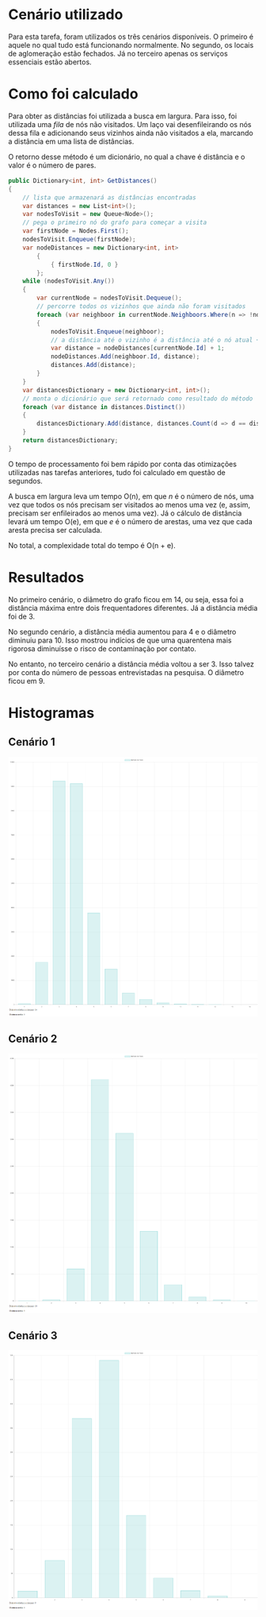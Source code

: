 # Cenário utilizado

Para esta tarefa, foram utilizados os três cenários disponíveis. O primeiro é aquele no qual tudo está funcionando normalmente. No segundo, os locais de aglomeração estão fechados. Já no terceiro apenas os serviços essenciais estão abertos.

# Como foi calculado

Para obter as distâncias foi utilizada a busca em largura. Para isso, foi utilizada uma *fila* de nós não visitados. Um laço vai desenfileirando os nós dessa fila e adicionando seus vizinhos ainda não visitados a ela, marcando a distância em uma lista de distâncias.

O retorno desse método é um dicionário, no qual a chave é distância e o valor é o número de pares.

```C#
public Dictionary<int, int> GetDistances()
{
    // lista que armazenará as distâncias encontradas
    var distances = new List<int>();
    var nodesToVisit = new Queue<Node>();
    // pega o primeiro nó do grafo para começar a visita
    var firstNode = Nodes.First();
    nodesToVisit.Enqueue(firstNode);
    var nodeDistances = new Dictionary<int, int>
        {
            { firstNode.Id, 0 }
        };
    while (nodesToVisit.Any())
    {
        var currentNode = nodesToVisit.Dequeue();
        // percorre todos os vizinhos que ainda não foram visitados
        foreach (var neighboor in currentNode.Neighboors.Where(n => !nodeDistances.ContainsKey(n.Id)))
        {
            nodesToVisit.Enqueue(neighboor);
            // a distância até o vizinho é a distância até o nó atual + 1
            var distance = nodeDistances[currentNode.Id] + 1;
            nodeDistances.Add(neighboor.Id, distance);
            distances.Add(distance);
        }
    }
    var distancesDictionary = new Dictionary<int, int>();
    // monta o dicionário que será retornado como resultado do método
    foreach (var distance in distances.Distinct())
    {
        distancesDictionary.Add(distance, distances.Count(d => d == distance) / 2);
    }
    return distancesDictionary;
}
```

O tempo de processamento foi bem rápido por conta das otimizações utilizadas nas tarefas anteriores, tudo foi calculado em questão de segundos.

A busca em largura leva um tempo O(n), em que *n* é o número de nós, uma vez que todos os nós precisam ser visitados ao menos uma vez (e, assim, precisam ser enfileirados ao menos uma vez). Já o cálculo de distância levará um tempo O(e), em que *e* é o número de arestas, uma vez que cada aresta precisa ser calculada.

No total, a complexidade total do tempo é O(n + e).

# Resultados

No primeiro cenário, o diâmetro do grafo ficou em 14, ou seja, essa foi a distância máxima entre dois frequentadores diferentes. Já a distância média foi de 3.

No segundo cenário, a distância média aumentou para 4 e o diâmetro diminuiu para 10. Isso mostrou indícios de que uma quarentena mais rigorosa diminuísse o risco de contaminação por contato.

No entanto, no terceiro cenário a distância média voltou a ser 3. Isso talvez por conta do número de pessoas entrevistadas na pesquisa. O diâmetro ficou em 9.

# Histogramas

## Cenário 1

![Histograma](Images/EP4_1.png)

## Cenário 2

![Histograma](Images/EP4_2.png)

## Cenário 3

![Histograma](Images/EP4_3.png)

